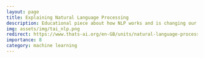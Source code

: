 ```yaml
---
layout: page
title: Explaining Natural Language Processing
description: Educational piece about how NLP works and is changing our relationship with language.
img: assets/img/tai_nlp.png
redirect: https://www.thats-ai.org/en-GB/units/natural-language-processing-nlp
importance: 8
category: machine learning
---
```

